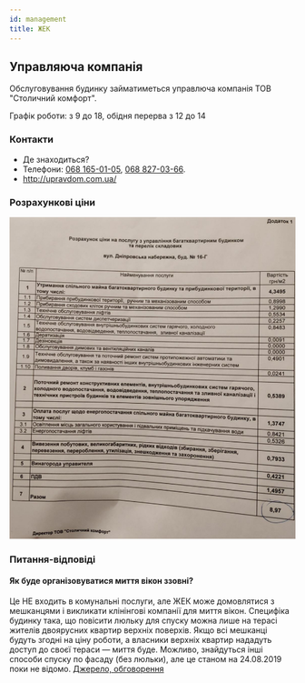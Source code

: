 ```yaml
---
id: management
title: ЖЕК
---
```


## Управляюча компанія

Обслуговування будинку займатиметься управлюча компанія ТОВ "Столичний комфорт".

Графік роботи: з 9 до 18, обідня перерва з 12 до 14

### Контакти

- Де знаходиться?
- Телефони: [068 165-01-05](tel:+380681650105), [068 827-03-66](tel:+380688270366).
- http://upravdom.com.ua/

### Розрахункові ціни

![](/wiki/operational/prices.jpg)

### Питання-відповіді

#### Як буде організовуватися миття вікон ззовні?

Це НЕ входить в комунальні послуги, але ЖЕК може домовлятися з мешканцями і викликати клінінгові компанії для миття вікон. Специфіка будинку така, що повісити люльку для спуску можна лише на терасі жителів двоярусних квартир верхніх поверхів. Якщо всі мешканці будуть згодні на ціну роботи, а власники верхніх квартир нададуть доступ до своєї тераси — миття буде. Можливо, знайдуться інші способи спуску по фасаду (без люльки), але це станом на 24.08.2019 поки не відомо. [Джерело, обговорення](https://t.me/Seven_chat/25247)
